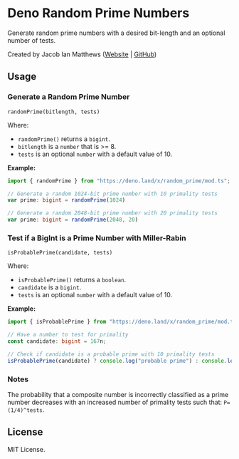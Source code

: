 # Deno Random Prime Numbers
Generate random prime numbers with a desired bit-length and an optional number of tests.

Created by Jacob Ian Matthews ([Website](https://jacobianmatthews.com)  | [GitHub](https://github.com/jacob-ian))

## Usage
### Generate a Random Prime Number
`randomPrime(bitlength, tests)`

Where:
* `randomPrime()` returns a `bigint`.
* `bitlength` is a `number` that is >= 8.
* `tests` is an optional `number` with a default value of 10.

**Example:**
```typescript
import { randomPrime } from "https://deno.land/x/random_prime/mod.ts";

// Generate a random 1024-bit prime number with 10 primality tests
var prime: bigint = randomPrime(1024)

// Generate a random 2048-bit prime number with 20 primality tests
var prime: bigint = randomPrime(2048, 20)
```
### Test if a BigInt is a Prime Number with Miller-Rabin
`isProbablePrime(candidate, tests)`

Where:
* `isProbablePrime()` returns a `boolean`.
* `candidate` is a `bigint`.
* `tests` is an optional `number` with a default value of 10.

**Example:**
```typescript
import { isProbablePrime } from "https://deno.land/x/random_prime/mod.ts";

// Have a number to test for primality
const candidate: bigint = 167n;

// Check if candidate is a probable prime with 10 primality tests
isProbablePrime(candidate) ? console.log("probable prime") : console.log("composite");
```
### Notes
The probability that a composite number is incorrectly classified as a prime number decreases with an increased number of primality tests such that:
`P=(1/4)^tests`.

## License
MIT License.
